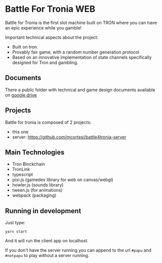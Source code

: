 # Battle For Tronia WEB

Battle for Tronia is the first slot machine built on TRON where you can have an epic
experience while you gamble!

Important technical aspects about the project:

- Built on tron.
- Provably fair game; with a random number generation protocol
- Based on an innovative implementation of state channels specifically designed for Tron and gambling.

## Documents

There a public folder with technical and game design documents available on [google drive](https://drive.google.com/drive/u/1/folders/1nY5m6S5j2f7T_pX8j599JyOKNaCc41U7)

## Projects

Battle for tronia is composed of 2 projects:

- this one
- server: https://github.com/mcortesi/battle4tronia-server

## Main Technologies

- Tron Blockchain
- TronLink
- typescript
- pixi.js (gamedev library for web on canvas/webgl)
- howler.js (sounds library)
- tween.js (for animations)
- webpack (packaging)

## Running in development

Just type:

```
yarn start
```

And it will run the client app on localhost.

If you don't have the server running you can append to the url `#papu` and `#notpapu` to play without
a server running.
